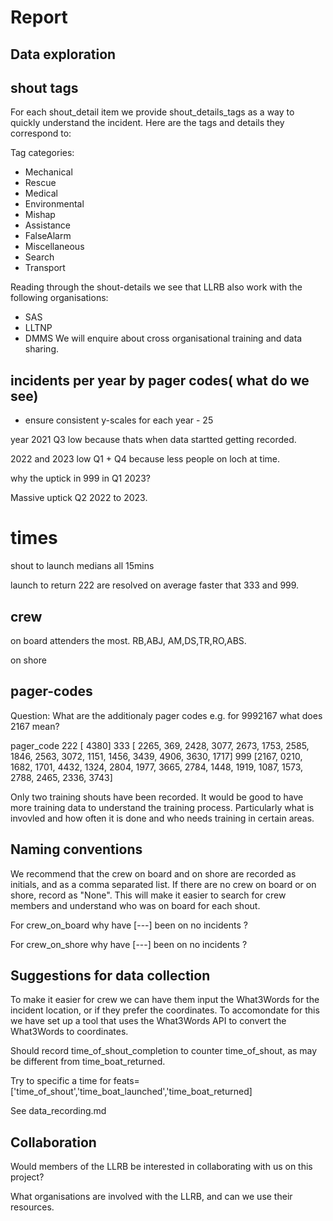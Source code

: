 # Report

## Data exploration

## shout tags

For each shout_detail item we provide shout_details_tags as a way to quickly understand the incident. Here are the tags and details they correspond to:

Tag categories:
- Mechanical
- Rescue
- Medical
- Environmental
- Mishap
- Assistance
- FalseAlarm
- Miscellaneous
- Search
- Transport

Reading through the shout-details we see that LLRB also work with the following organisations:
- SAS
- LLTNP
- DMMS
We will enquire about cross organisational training and data sharing.

## incidents per year by pager codes( what do we see)

- ensure consistent y-scales for each year - 25

year 2021 Q3 low because thats when data startted getting recorded.

2022 and 2023 low Q1 + Q4 because less people on loch at time.

why the uptick in 999 in Q1 2023? 

Massive uptick Q2 2022 to 2023.


#  times 

shout to launch medians all 15mins

launch to return 222 are resolved on average faster that 333 and 999. 


## crew 

on board attenders the most.
RB,ABJ, AM,DS,TR,RO,ABS.

on shore 


## pager-codes

Question: What are the additionaly pager codes e.g. for 9992167 what does 2167 mean?

pager_code
222                                                                                                                     [ 4380]
333                    [ 2265, 369,  2428,  3077,  2673, 1753, 2585,  1846, 2563,  3072,  1151,  1456,  3439, 4906, 3630, 1717]
999    [2167,  0210,  1682, 1701, 4432,  1324, 2804,  1977,  3665,  2784,  1448,  1919,  1087,  1573,  2788,  2465, 2336, 3743]

Only two training shouts have been recorded. It would be good to have more training data to understand the training process. Particularly what is invovled and how often it is done and who needs training in certain areas.

## Naming conventions

We recommend that the crew on board and on shore are recorded as initials, and as a comma separated list. If there are no crew on board or on shore, record as "None". This will make it easier to search for crew members and understand who was on board for each shout.

For crew_on_board why have [---] been on no incidents ?

For crew_on_shore why have [---] been on no incidents ?


## Suggestions for data collection

To make it easier for crew we can have them input the What3Words for the incident location, or if they prefer the coordinates. To accomondate for this we have set up a tool that uses the What3Words API to convert the What3Words to coordinates. 

Should record time_of_shout_completion to counter time_of_shout, as may be different from time_boat_returned.

Try to specific a time for feats=['time_of_shout','time_boat_launched','time_boat_returned]

See data_recording.md

## Collaboration

Would members of the LLRB be interested in collaborating with us on this project?

What organisations are involved with the LLRB, and can we use their resources.
